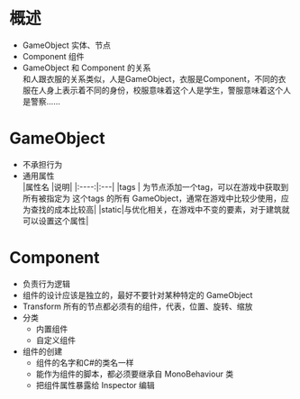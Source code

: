 # 概述
* GameObject 实体、节点
* Component 组件
* GameObject 和 Component 的关系  
  和人跟衣服的关系类似，人是GameObject，衣服是Component，不同的衣服在人身上表示着不同的身份，校服意味着这个人是学生，警服意味着这个人是警察……
# GameObject
* 不承担行为
* 通用属性  
    |属性名 |说明|
    |:----:|:---|
    |tags  | 为节点添加一个tag，可以在游戏中获取到所有被指定为 这个tags 的所有 GameObject，通常在游戏中比较少使用，应为查找的成本比较高|
    |static|与优化相关，在游戏中不变的要素，对于建筑就可以设置这个属性|
# Component
* 负责行为逻辑
* 组件的设计应该是独立的，最好不要针对某种特定的 GameObject
* Transform 所有的节点都必须有的组件，代表，位置、旋转、缩放
* 分类
    * 内置组件
    * 自定义组件
* 组件的创建
    * 组件的名字和C#的类名一样
    * 能作为组件的脚本，都必须要继承自 MonoBehaviour 类
    * 把组件属性暴露给 Inspector 编辑